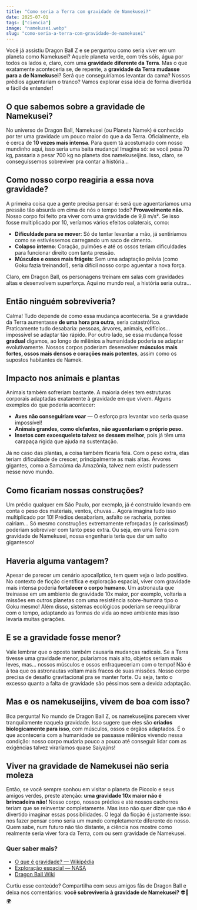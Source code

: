 ```yaml
---
title: "Como seria a Terra com gravidade de Namekusei?"
date: 2025-07-01
tags: ["ciencia"]
image: "namekusei.webp"
slug: "como-seria-a-terra-com-gravidade-de-namekusei"
---
```


Você já assistiu Dragon Ball Z e se perguntou como seria viver em um planeta como Namekusei? Aquele planeta verde, com três sóis, água por todos os lados e, claro, com uma **gravidade diferente da Terra**. Mas o que exatamente aconteceria se, de repente, a **gravidade da Terra mudasse para a de Namekusei**? Será que conseguiríamos levantar da cama? Nossos prédios aguentariam o tranco? Vamos explorar essa ideia de forma divertida e fácil de entender!

## O que sabemos sobre a gravidade de Namekusei?

No universo de Dragon Ball, Namekusei (ou Planeta Namek) é conhecido por ter uma gravidade um pouco maior do que a da Terra. Oficialmente, ela é cerca de **10 vezes mais intensa**. Para quem tá acostumado com nosso mundinho aqui, isso seria uma baita mudança! Imagina só: se você pesa 70 kg, passaria a pesar 700 kg no planeta dos namekuseijins. Isso, claro, se conseguíssemos sobreviver pra contar a história...

## Como nosso corpo reagiria a essa nova gravidade?

A primeira coisa que a gente precisa pensar é: será que aguentaríamos uma pressão tão absurda em cima de nós o tempo todo? **Provavelmente não.** Nosso corpo foi feito pra viver com uma gravidade de 9,8 m/s². Se isso fosse multiplicado por 10, veríamos vários efeitos colaterais, como:

*   **Dificuldade para se mover**: Só de tentar levantar a mão, já sentiríamos como se estivéssemos carregando um saco de cimento.
*   **Colapso interno**: Coração, pulmões e até os ossos teriam dificuldades para funcionar direito com tanta pressão.
*   **Músculos e ossos mais frágeis**: Sem uma adaptação prévia (como Goku fazia treinando!), seria difícil nosso corpo aguentar a nova força.

Claro, em Dragon Ball, os personagens treinam em salas com gravidades altas e desenvolvem superforça. Aqui no mundo real, a história seria outra...

## Então ninguém sobreviveria?

Calma! Tudo depende de como essa mudança aconteceria. Se a gravidade da Terra aumentasse **de uma hora pra outra**, seria catastrófico. Praticamente tudo desabaria: pessoas, árvores, animais, edifícios… impossível se adaptar tão rápido. Por outro lado, se essa mudança fosse **gradual** digamos, ao longo de milênios a humanidade poderia se adaptar evolutivamente. Nossos corpos poderiam desenvolver **músculos mais fortes, ossos mais densos e corações mais potentes**, assim como os supostos habitantes de Namek.

## Impacto nos animais e plantas

Animais também sofreriam bastante. A maioria deles tem estruturas corporais adaptadas exatamente à gravidade em que vivem. Alguns exemplos do que poderia acontecer:

*   **Aves não conseguiriam voar** — O esforço pra levantar voo seria quase impossível!
*   **Animais grandes, como elefantes, não aguentariam o próprio peso.**
*   **Insetos com exoesqueleto talvez se dessem melhor**, pois já têm uma carapaça rígida que ajuda na sustentação.

Já no caso das plantas, a coisa também ficaria feia. Com o peso extra, elas teriam dificuldade de crescer, principalmente as mais altas. Árvores gigantes, como a Samaúma da Amazônia, talvez nem existir pudessem nesse novo mundo.

## Como ficariam nossas construções?

Um prédio qualquer em São Paulo, por exemplo, já é construído levando em conta o peso dos materiais, ventos, chuvas... Agora imagina tudo isso multiplicado por 10! Prédios desabariam, asfalto se racharia, pontes cairiam... Só mesmo construções extremamente reforçadas (e caríssimas!) poderiam sobreviver com tanto peso extra. Ou seja, em uma Terra com gravidade de Namekusei, nossa engenharia teria que dar um salto gigantesco!

## Haveria alguma vantagem?

Apesar de parecer um cenário apocalíptico, tem quem veja o lado positivo. No contexto de ficção científica e exploração espacial, viver com gravidade mais intensa poderia **fortalecer o corpo humano**. Um astronauta que treinasse em um ambiente de gravidade 10x maior, por exemplo, voltaria a missões em outros planetas com uma resistência sobre-humana tipo o Goku mesmo! Além disso, sistemas ecológicos poderiam se reequilibrar com o tempo, adaptando as formas de vida ao novo ambiente mas isso levaria muitas gerações.

## E se a gravidade fosse menor?

Vale lembrar que o oposto também causaria mudanças radicais. Se a Terra tivesse uma gravidade menor, pularíamos mais alto, objetos seriam mais leves, mas... nossos músculos e ossos enfraqueceriam com o tempo! Não é à toa que os astronautas voltam mais fracos de suas missões. Nosso corpo precisa de desafio gravitacional pra se manter forte. Ou seja, tanto o excesso quanto a falta de gravidade são péssimos sem a devida adaptação.

## Mas e os namekuseijins, vivem de boa com isso?

Boa pergunta! No mundo de Dragon Ball Z, os namekuseijins parecem viver tranquilamente naquela gravidade. Isso sugere que eles são **criados biologicamente para isso**, com músculos, ossos e órgãos adaptados. É o que aconteceria com a humanidade se passasse milênios vivendo nessa condição: nosso corpo mudaria pouco a pouco até conseguir lidar com as exigências talvez viraríamos quase Saiyajins!

## Viver na gravidade de Namekusei não seria moleza

Então, se você sempre sonhou em visitar o planeta de Piccolo e seus amigos verdes, preste atenção: **uma gravidade 10x maior não é brincadeira não!** Nosso corpo, nossos prédios e até nossos cachorros teriam que se reinventar completamente. Mas isso não quer dizer que não é divertido imaginar essas possibilidades. O legal da ficção é justamente isso: nos fazer pensar como seria um mundo completamente diferente do nosso. Quem sabe, num futuro não tão distante, a ciência nos mostre como realmente seria viver fora da Terra, com ou sem gravidade de Namekusei.

### Quer saber mais?

*   [O que é gravidade? — Wikipédia](https://pt.wikipedia.org/wiki/Gravidade)
*   [Exploração espacial — NASA](https://www.nasa.gov)
*   [Dragon Ball Wiki](https://dragonball.fandom.com)

Curtiu esse conteúdo? Compartilha com seus amigos fãs de Dragon Ball e deixa nos comentários: **você sobreviveria à gravidade de Namekusei?** 👽💪🌍